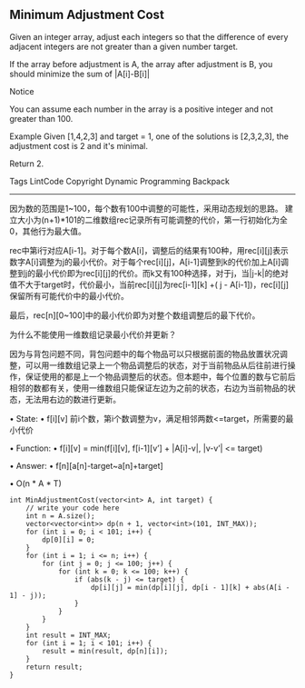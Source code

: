 ## Minimum Adjustment Cost  ##

Given an integer array, adjust each integers so that the difference of every adjacent integers are not greater than a given number target.

If the array before adjustment is A, the array after adjustment is B, you should minimize the sum of |A[i]-B[i]|

 Notice

You can assume each number in the array is a positive integer and not greater than 100.

Example
Given [1,4,2,3] and target = 1, one of the solutions is [2,3,2,3], the adjustment cost is 2 and it's minimal.

Return 2.

Tags 
LintCode Copyright Dynamic Programming Backpack

----------
因为数的范围是1~100，每个数有100中调整的可能性，采用动态规划的思路。
建立大小为(n+1)*101的二维数组rec记录所有可能调整的代价，第一行初始化为全0，其他行为最大值。

rec中第i行对应A[i-1]。对于每个数A[i]，调整后的结果有100种，用rec[i][j]表示数字A[i]调整为j的最小代价。对于每个rec[i][j]，A[i-1]调整到k的代价加上A[i]调整到j的最小代价即为rec[i][j]的代价。而k又有100种选择，对于j，当|j-k|的绝对值不大于target时，代价最小，当前rec[i][j]为rec[i-1][k] +( j - A[i-1])，rec[i][j]保留所有可能代价中的最小代价。

最后，rec[n][0~100]中的最小代价即为对整个数组调整后的最下代价。

为什么不能使用一维数组记录最小代价并更新？

因为与背包问题不同，背包问题中的每个物品可以只根据前面的物品放置状况调整，可以用一维数组记录上一个物品调整后的状态，对于当前物品从后往前进行操作，保证使用的都是上一个物品调整后的状态。但本题中，每个位置的数与它前后相邻的数都有关，使用一维数组只能保证左边为之前的状态，右边为当前物品的状态，无法用右边的数进行更新。

• State:
• f[i][v] 前i个数，第i个数调整为v，满足相邻两数<=target，所需要的最小代价

• Function:
• f[i][v] = min(f[i][v], f[i-1][v’] + |A[i]-v|, |v-v’| <= target)

• Answer:
• f[n][a[n]-target~a[n]+target]

• O(n * A * T)

	int MinAdjustmentCost(vector<int> A, int target) {
	    // write your code here
	    int n = A.size();
	    vector<vector<int>> dp(n + 1, vector<int>(101, INT_MAX));
	    for (int i = 0; i < 101; i++) {
	        dp[0][i] = 0;
	    }
	    for (int i = 1; i <= n; i++) {
	        for (int j = 0; j <= 100; j++) {
	            for (int k = 0; k <= 100; k++) {
	                if (abs(k - j) <= target) {
	                    dp[i][j] = min(dp[i][j], dp[i - 1][k] + abs(A[i - 1] - j));
	                }
	            }
	        }
	    }
	    int result = INT_MAX;
	    for (int i = 1; i < 101; i++) {
	        result = min(result, dp[n][i]);
	    }
	    return result;
	}